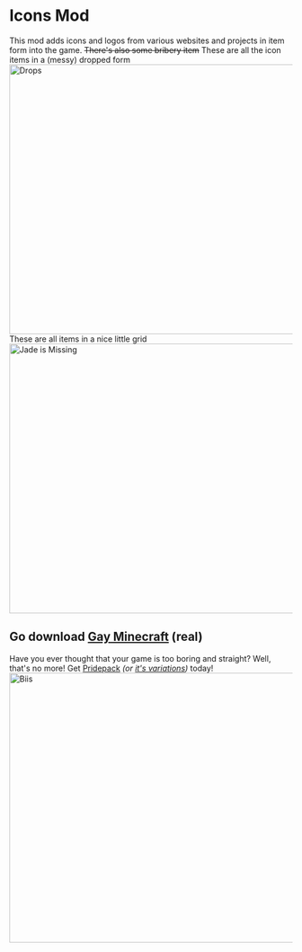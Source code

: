 # Icons Mod
This mod adds icons and logos from various websites and projects in item form into the game.
~~There's also some bribery item~~
These are all the icon items in a (messy) dropped form
<img src="https://github.com/blryface/icon-items/blob/main/misc/assets-for-description/iconitemsthing.gif?raw=true" alt="Drops" width="854" height="480">
These are all items in a nice little grid
<img src="https://github.com/blryface/icon-items/blob/main/misc/assets-for-description/iconitemsthing.png?raw=true" alt="Jade is Missing" width="854" height="480">
## Go download [Gay Minecraft](https://pridecraft.gay/) (real)
Have you ever thought that your game is too boring and straight? Well, that's no more! Get [Pridepack](https://pridecraft.gay/pridepack) *(or  [it's variations](https://git.pridecraft.gay))* today!
<img src="https://pridecraft.gay/assets/img/biis-lossy.avif" alt="Biis" width="854" height="480">
